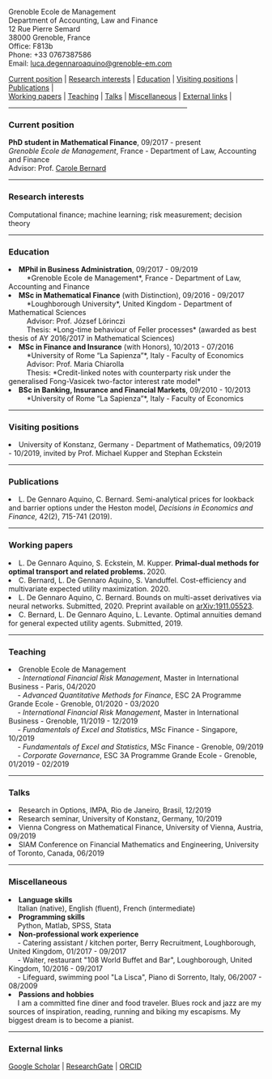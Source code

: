 Grenoble Ecole de Management <br>
Department of Accounting, Law and Finance <br>
12 Rue Pierre Semard <br>
38000 Grenoble, France <br>
Office: F813b <br>
Phone: +33 0767387586 <br>
Email: luca.degennaroaquino@grenoble-em.com <br>
 
<div>
  <a href="#current-position">Current position</a> | <a href="#research-interests">Research interests</a> | <a href="#education">Education</a> | <a href="#visiting-positions">Visiting positions</a> | <a href="#publications">Publications</a> | 
  </div>
  <div>
   <a href="#working-papers">Working papers</a> | <a href="#teaching">Teaching</a> | <a href="#talks">Talks</a> | <a href="#miscellaneous">Miscellaneous</a> |  <a href="#external-links">External links</a> |
  </div>

<hr width="70%">

<!--- <a href="https://raw.githubusercontent.com/luca-dga/-/master/CV_LucaDGA.pdf" target="_blank">Download CV</a>  --->

<!--- <hr width="25%"> --->

 
### **Current position**
   <b>PhD student in Mathematical Finance</b>, 09/2017 - present  <br>
   *Grenoble Ecole de Management*, France - Department of Law, Accounting and Finance <br>
   Advisor: Prof. <a href="http://www.carole.bernard.free.fr/" target="_blank">Carole Bernard</a>
    
<hr width="100%">
    
### **Research interests**
Computational finance; machine learning; risk measurement; decision theory

<hr width="100%">

### **Education**

<li><b>MPhil in Business Administration</b>, 09/2017 - 09/2019 </li> 
&emsp; &emsp; *Grenoble Ecole de Management*, France - Department of Law, Accounting and Finance 	  

<li><b>MSc in Mathematical Finance</b> (with Distinction), 09/2016 - 09/2017 </li>
&emsp; &emsp; *Loughborough University*, United Kingdom - Department of Mathematical Sciences <br>
&emsp; &emsp; Advisor: Prof. József Lörinczi <br>
&emsp; &emsp; Thesis: *Long-time behaviour of Feller processes* (awarded as best thesis of AY 2016/2017 in Mathematical Sciences)

<li><b>MSc in Finance and Insurance</b> (with Honors), 10/2013 - 07/2016 </li>
&emsp; &emsp; *University of Rome “La Sapienza”*, Italy - Faculty of Economics <br>
&emsp; &emsp; Advisor: Prof. Maria Chiarolla <br>
&emsp; &emsp; Thesis: *Credit-linked notes with counterparty risk under the generalised Fong-Vasicek two-factor interest rate model*
    
<li><b>BSc in Banking, Insurance and Financial Markets</b>, 09/2010 - 10/2013 </li> 
&emsp; &emsp; *University of Rome “La Sapienza”*, Italy - Faculty of Economics
   
<hr width="100%">

### **Visiting positions**

<li>University of Konstanz, Germany - Department of Mathematics, 09/2019 - 10/2019, invited by Prof. Michael Kupper and Stephan Eckstein </li>

<hr width="100%">

### **Publications**

<li>L. De Gennaro Aquino, C. Bernard. Semi-analytical prices for lookback and barrier options under the Heston model, <i>Decisions in Economics and Finance,</i> 42(2), 715-741 (2019).</li>

<hr width="100%">

### **Working papers**

<li>L. De Gennaro Aquino, S. Eckstein, M. Kupper. <b> Primal-dual methods for optimal transport and related problems. </b> 2020. </li>

<li>C. Bernard, L. De Gennaro Aquino, S. Vanduffel. Cost-efficiency and multivariate expected utility maximization. 2020. </li>

<li>L. De Gennaro Aquino, C. Bernard. Bounds on multi-asset derivatives via neural networks. Submitted, 2020. Preprint available on <a href="https://arxiv.org/pdf/1911.05523.pdf" target="_blank">arXiv:1911.05523</a>. </li>

<li>C. Bernard, L. De Gennaro Aquino, L. Levante. Optimal annuities demand for general expected utility agents. Submitted, 2019. </li>

<hr width="100%">

### **Teaching**

<li>Grenoble Ecole de Management</li>
&emsp; - <i>International Financial Risk Management</i>, Master in International Business - Paris, 04/2020 <br>
&emsp; - <i>Advanced Quantitative Methods for Finance</i>, ESC 2A Programme Grande Ecole - Grenoble, 01/2020 - 03/2020<br>
&emsp; - <i>International Financial Risk Management</i>, Master in International Business - Grenoble, 11/2019 - 12/2019<br>
&emsp; - <i>Fundamentals of Excel and Statistics</i>, MSc Finance - Singapore, 10/2019<br>
&emsp; - <i>Fundamentals of Excel and Statistics</i>, MSc Finance - Grenoble, 09/2019<br>
&emsp; - <i>Corporate Governance</i>, ESC 3A Programme Grande Ecole - Grenoble, 01/2019 - 02/2019<br>

<hr width="100%">

### **Talks**

<li>Research in Options, IMPA, Rio de Janeiro, Brasil, 12/2019</li>
<li>Research seminar, University of Konstanz, Germany, 10/2019</li>
<li>Vienna Congress on Mathematical Finance, University of Vienna, Austria, 09/2019</li>
<li>SIAM Conference on Financial Mathematics and Engineering, University of Toronto, Canada, 06/2019</li>

<hr width="100%">

### **Miscellaneous**

<li><b>Language skills</b></li>
&emsp; Italian (native), English (fluent), French (intermediate)
    
<li><b>Programming skills</b></li>
&emsp; Python, Matlab, SPSS, Stata
    
<li><b>Non-professional work experience</b></li>
&emsp; - Catering assistant / kitchen porter, Berry Recruitment, Loughborough, United Kingdom, 01/2017 - 09/2017<br>
&emsp; - Waiter, restaurant "108 World Buffet and Bar", Loughborough, United Kingdom, 10/2016 - 09/2017<br>
&emsp; - Lifeguard, swimming pool "La Lisca", Piano di Sorrento, Italy, 06/2007 - 08/2009<br>

<li><b>Passions and hobbies</b></li>
&emsp; I am a committed fine diner and food traveler. Blues rock and jazz are my sources of inspiration, reading, running and biking my escapisms. My biggest dream is to become a pianist. 

<hr width="100%">

### **External links**

<a href="https://scholar.google.it/citations?user=Jk0lgM4AAAAJ&hl=it&oi=ao" target="_blank">Google Scholar</a> | 
<a href="https://www.researchgate.net/profile/Luca_De_Gennaro_Aquino" target="_blank">ResearchGate</a> |
<a href="https://orcid.org/0000-0001-5377-5385" target="_blank">ORCID</a> 

